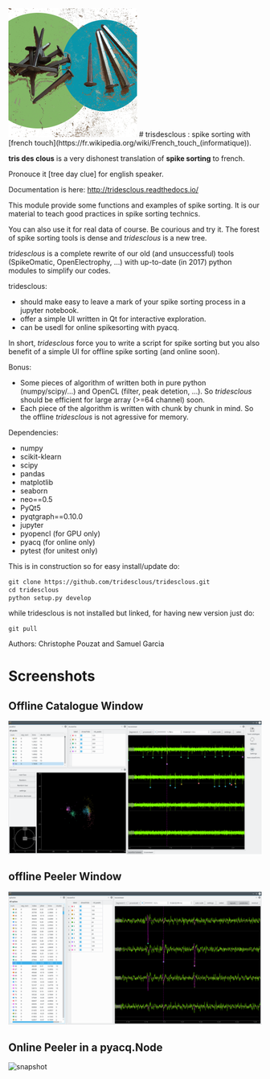 <img src="tridesclous/gui/icons/png/main_icon.png"  style="width: 64;"/>
# trisdesclous : spike sorting with [french touch](https://fr.wikipedia.org/wiki/French_touch_(informatique)).



**tris des clous** is a very dishonest translation of **spike sorting** to french.

Pronouce it [tree day clue] for english speaker.

Documentation is here: http://tridesclous.readthedocs.io/

This module provide some functions and examples of spike sorting.
It is our material to teach good practices in spike sorting technics.

You can also use it for real data of course. Be courious and try it.
The forest of spike sorting tools is dense and *tridesclous* is a new tree.

*tridesclous* is a complete rewrite of our old (and unsuccessful) tools (SpikeOmatic, OpenElectrophy, ...)
with up-to-date (in 2017) python modules to simplify our codes.

tridesclous:
  * should make easy to leave a mark of your spike sorting process in
    a jupyter notebook.
  * offer a simple UI written in Qt for interactive exploration.
  * can be usedl for online spikesorting with pyacq.

In short, *tridesclous* force you to write a script for spike sorting but 
you also benefit of a simple UI for offline spike sorting (and online soon).

Bonus:
  * Some pieces of algorithm of written both in pure python (numpy/scipy/...) and OpenCL (filter, peak detetion, ...). So *tridesclous* should be efficient for large array (>=64 channel) soon.
  * Each piece of the algorithm is written with chunk by chunk in mind. So the offline *tridesclous* is not agressive for memory.
  
  
  

Dependencies:
  * numpy
  * scikit-klearn
  * scipy
  * pandas
  * matplotlib
  * seaborn
  * neo==0.5
  * PyQt5
  * pyqtgraph==0.10.0
  * jupyter
  * pyopencl (for GPU only)
  * pyacq (for online only)
  * pytest (for unitest only)

  

This is in construction so for easy install/update do:
```
git clone https://github.com/tridesclous/tridesclous.git
cd tridesclous
python setup.py develop
```

while tridesclous is not installed but linked, for having new version just do:
```
git pull
```



Authors: Christophe Pouzat and Samuel Garcia

# Screenshots

## Offline Catalogue Window
![snapshot](doc/img/snapshot_cataloguewindow.png)

## offline Peeler Window
![snapshot](doc/img/snapshot_peelerwindow.png)

## Online Peeler in a pyacq.Node
![snapshot](doc/img/online_tridesclous.gif)
